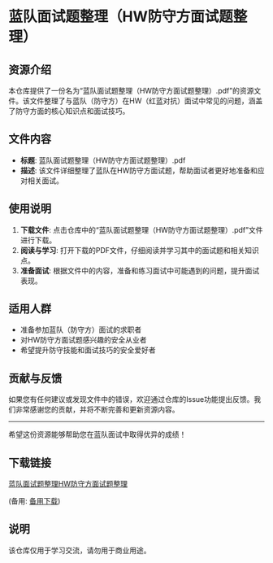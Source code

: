 # 蓝队面试题整理（HW防守方面试题整理）

## 资源介绍

本仓库提供了一份名为“蓝队面试题整理（HW防守方面试题整理）.pdf”的资源文件。该文件整理了与蓝队（防守方）在HW（红蓝对抗）面试中常见的问题，涵盖了防守方面的核心知识点和面试技巧。

## 文件内容

- **标题**: 蓝队面试题整理（HW防守方面试题整理）.pdf
- **描述**: 该文件详细整理了蓝队在HW防守方面试题，帮助面试者更好地准备和应对相关面试。

## 使用说明

1. **下载文件**: 点击仓库中的“蓝队面试题整理（HW防守方面试题整理）.pdf”文件进行下载。
2. **阅读与学习**: 打开下载的PDF文件，仔细阅读并学习其中的面试题和相关知识点。
3. **准备面试**: 根据文件中的内容，准备和练习面试中可能遇到的问题，提升面试表现。

## 适用人群

- 准备参加蓝队（防守方）面试的求职者
- 对HW防守方面试题感兴趣的安全从业者
- 希望提升防守技能和面试技巧的安全爱好者

## 贡献与反馈

如果您有任何建议或发现文件中的错误，欢迎通过仓库的Issue功能提出反馈。我们非常感谢您的贡献，并将不断完善和更新资源内容。

---

希望这份资源能够帮助您在蓝队面试中取得优异的成绩！

## 下载链接
[蓝队面试题整理HW防守方面试题整理](https://pan.quark.cn/s/7d04511a1725) 

(备用: [备用下载](https://pan.baidu.com/s/1YvoNOvYVgBUQOPupdE-LOg?pwd=1234))

## 说明

该仓库仅用于学习交流，请勿用于商业用途。
